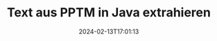 ---
############################# Static ############################
layout: "auto-gen-parser"
date: 2024-02-13T17:01:13
draft: false
otherformats: 

############################# Head ############################
head_title: "Text aus PPTM in Java extrahieren"
head_description: "Extrahieren Sie schnell Text aus einer Dokumentdatei in Java."

############################# Header ############################
title: "Text aus PPTM in Java extrahieren"
description: "Extrahieren Sie Text aus PPTM mit ein paar Zeilen Java-Code."
bg_image: "https://cms.admin.containerize.com/templates/aspose/App_Themes/V3/images/bg/header1.png"
bg_overlay: false
button:
    enable: true
    icon: "fas fa-arrow-down"
    label: "Download kostenlose Testversion"
    link: "https://downloads.groupdocs.com/parser/java"

############################# SubMenu ############################
submenu:
    enable: true

    left:
        img_alt: "GroupDocs.Parser for Java"
        image: "https://cms.admin.containerize.com/templates/groupdocs/images/product-logos/90x90-noborder/groupdocs-parser-java.png"
        product: "GroupDocs.Parser"
        platform: "Java"

    middle:
        button:

            # button loop
            - link: "https://apireference.groupdocs.com/parser/java"
              text: "API-Referenz"

            # button loop
            - link: "https://github.com/groupdocs-parser"
              text: "Codebeispiele"

            # button loop
            - link: "https://products.groupdocs.app/parser/family"
              text: "Live-Demos"

            # button loop
            - link: "https://purchase.groupdocs.com/pricing/parser/java"
              text: "Preisgestaltung"

    right:
        link_download: "https://downloads.groupdocs.com/parser"
        link_learn: "https://docs.groupdocs.com/parser/java"
        link_buy: "https://purchase.groupdocs.com"

############################# About ############################
about:
    enable: true
    title: "Wie extrahiere ich einen Text aus der PPTM-API der Datei Java?"
    content: |
        [GroupDocs.Parser for Java](/de/parser/java/) ist eine Text-, Bild- und Metadaten-Extraktor-API, die mehr als 50 gängige Dokumenttypen unterstützt, um die Erstellung von Geschäftsanwendungen mit Funktionen zum Parsen von rohem, strukturiertem und formatiertem Text zu unterstützen. Es unterstützt auch das Parsen von Dokumenten mithilfe vordefinierter Vorlagen und ermöglicht das schnelle und genaue Extrahieren komplexer Daten aus Rechnungen und anderen typischen Dokumenten. Mit GroupDocs.Parser for Java können Sie Text und Metadaten aus passwortgeschützten Dateien aller gängigen Formate extrahieren, einschließlich Word Verarbeitungsdokumenten, Excel Tabellenkalkulationen, PowerPoint Präsentationen, OneNote, PDF Dateien und ZIP Archiven.
        
        Die GroupDocs.Parser API ist die richtige Wahl für Unternehmenslösungen, die eine Funktion zum Extrahieren von Dateitext benötigen. Diese APIs werden auf allen wichtigen Betriebssystemen und Plattformen, einschließlich Java runtime: J2SE 6.0 and above, gut unterstützt.

############################# Steps ############################
steps:
    enable: true
    title_left: "Text aus PPTM in Java extrahieren"
    content_left: |
        [GroupDocs.Parser for Java](/de/parser/java/) erleichtert Java-Entwicklern das Extrahieren eines Textes aus einer PPTM-Datei durch die Implementierung einiger einfacher Schritte.
        
        * Instanziieren Sie das [Parser](https://reference.groupdocs.com/java/parser/com.groupdocs.parser/Parser)-Objekt für das ursprüngliche Dokument.
        * Rufen Sie die Methode [getText](https://reference.groupdocs.com/parser/java/com.groupdocs.parser/parser/#getText--) auf und rufen Sie [TextReader](https://reference.groupdocs.com/java/parser/com.groupdocs.parser.data/TextReader)-Objekt;
        * Überprüfen Sie, ob der Reader nicht *null* ist (Textextraktion wird für das Dokument unterstützt);
        * Lesen Sie einen Text vom Leser.

    title_right: "Erfahren Sie mehr über die Textextraktion"
    content_right: |
        * <a href="https://docs.groupdocs.com/parser/java/extract-text-in-accurate-mode/">So extrahieren Sie Text im Accurate-Modus</a>
        * <a href="https://docs.groupdocs.com/parser/java/extract-text-in-raw-mode/">So extrahieren Sie Text im Raw-Modus</a>
 
    code: |
     {{% parser/additional-styles %}}
     {{< parser/code-parser title="So extrahieren Sie Text aus der Datei PPTM mithilfe des Beispielcodes Java">}}

        ```java    
        // Extrahieren Sie Text aus der Datei PPTM mit der API GroupDocs.Parser
        // Erstellen Sie eine Instanz der Parser-Klasse
        try (Parser parser = new Parser(filePath)) {
            // Extrahieren Sie einen Text in den Reader
            try (TextReader reader = parser.getText()) {
                // Drucken Sie einen Text aus dem Dokument
                // Wenn die Textextraktion nicht unterstützt wird, ist ein Leser null
                System.out.println(reader == null ? "Textextraktion wird nicht unterstützt" : reader.readToEnd());
            }
        }
        ```
     {{< /parser/code-parser >}}

############################# More ############################
more:
    enable: true
    title_left: "System Anforderungen"
    content_left: |
        GroupDocs.Parser for Java APIs werden auf allen wichtigen Plattformen und Betriebssystemen unterstützt. Bevor Sie den folgenden Code ausführen, stellen Sie bitte sicher, dass die folgenden Voraussetzungen auf Ihrem System installiert sind.
        
        * Betriebssysteme: Microsoft Windows, Linux, MacOS
        * Entwicklungsumgebungen: NetBeans, Intellij IDEA, Eclipse, etc.
        * Rahmenwerke
        * Laden Sie die neueste Version von GroupDocs.Parser for Java von [Maven](https://repository.groupdocs.com/webapp/#/artifacts/browse/tree/General/repo/com/groupdocs/groupdocs-parser) herunter.

    title_right: "Warum GroupDocs.Parser for Java verwenden?"
    content_right: |
        * Unterstützung für die Extraktion von Klartext aus allen unterstützten Dokumenten    
        * Parsen von Dokumenten über benutzerdefinierte Vorlagen    
        * Vollständige Unterstützung der strukturierten Textextraktion    
        * Textsuche über Schlüsselwörter sowie reguläre Ausdrücke    
        * Extrahieren Sie formatierten Text, Metadaten, Bilder, Container und Anhänge    
        * Extrahieren Sie das Inhaltsverzeichnis für einige unterstützte Dokumentformate    
        * Analysieren Sie Formulardaten aus PDF-Dokumenten    
        * Extrahieren Sie Hyperlinks aus dem Dokument   

############################# Demos ############################
demos:
    enable: true
    title: "Live-Demos – Extrahieren Sie Text aus PPTM Online"
    content: |
       Extrahieren Sie jetzt Text aus der Datei PPTM, indem Sie die Website [GroupDocs.Parser Live Demos](https://products.groupdocs.app/parser/text/pptm) besuchen.
       Die Live-Demo bietet folgende Vorteile.
        
############################# About Formats ############################
about_formats:
    enable: true

############################# More Formats ############################
more_formats:
    enable: true
    title: "Extrahieren Sie Text aus anderen Dokumentformaten"
    content: |
        Java API zum Parsen und Extrahieren von Dokumenten für Dateiformate und Bilder. Extrahieren Sie Daten für einige der gängigen Dateiformate, wie unten aufgeführt.

############################# Back to top ###############################
back_to_top:
    enable: true
---